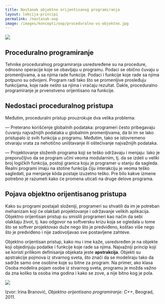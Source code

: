 ```yaml
---
title: Nastanak objektno orijentisanog programiranja
layout: lekcija-principi
permalink: /nastanak-oop
image: /images/koncepti/oop/proceduralno-vs-objektno.jpg
---
```


![]({{page.image}})

## Proceduralno programiranje

Tehnike proceduralnog programiranja usredsređene su na procedure, odnosno operacije koje se obavljaju u programu. Podaci se obično čuvaju u promenljivama, a sa njima rade funkcije. Podaci i funkcije koje rade sa njima potpuno su odvojeni. Program radi tako što se promenljive prosleđuju funkcijama, koje rade nešto sa njima i vraćaju rezultat. Dakle, proceduralno programiranje je prvenstveno orijentisano na funkcije.

## Nedostaci proceduralnog pristupa

Međutim, proceduralni pristup prouzrokuje dva velika problema:

— Preterano korišćenje globalnih podataka: programeri često pribegavaju čuvanju najvažnijih podataka u globalnim promenljivama, da bi im se lako pristupalo iz svih funkcija u programu. Međutim, tako se istovremeno otvaraju vrata za nehotično uništavanje ili oštećivanje najvažnijih podataka.

— Projektovanje složenih programa koji se teško održavaju i menjaju: Iako je preporučljivo da se program učini veoma modularnim, tj. da se izdeli u veliki broj logičkih funkcija, postoji granica koju je programer u stanju da sagleda. Realni programi imaju na stotine funkcija čiju interakciju je veoma teško sagledati, pa menjanje kôda postaje izuzetno teško. Pre bilo kakve izmene potrebno je razumeti kako će promena uticati na druge delove programa.

## Pojava objektno orijentisanog pristupa

Kako su programi postajali složeniji, programeri su shvatili da im je potreban mehanizam koji će olakšati projektovanje i održavanje velikih aplikacija. Objektno orijentisan pristup su smislili programeri kao način da sebi olakšaju život, tj. kao odgovor na softversku krizu koja se ogledala u tome što se softver projektovao duže nego što je predviđeno, koštao više nego što je predviđeno i nije zadovoljavao sve postavljene zahteve.

Objektno orijentisan pristup, kako mu i ime kaže, usredsređen je na objekte koji objedinjuju podatke i funkcije koje rade sa njima. Najvažniji princip koji se koristi prilikom definisanja objekata jeste **apstrakcija**. Objekti su apstrakcije pojmova iz stvarnog sveta, što znači da se modeliraju tako da sadrže samo one osobine koje su bitne za program. Na primer, ako klasa Osoba modelira pojam osobe iz stvarnog sveta, programu je možda važno da zna koliko ta osoba ima godina i kako se zove, a nije bitno kog je pola.

![](http://1.bp.blogspot.com/-NR_6rmPOp9A/Uo2W4qIGaTI/AAAAAAAAAyU/6pImo9LX9MA/s1600/DATA+MANAGEMENT+IN+PROCEDURAL+AND+OBJECT+ORIENTED+MODELS.png)


Izvor: Irina Branović, *Objektno orijentisano programiranje: C++*, Beograd, 2011.
